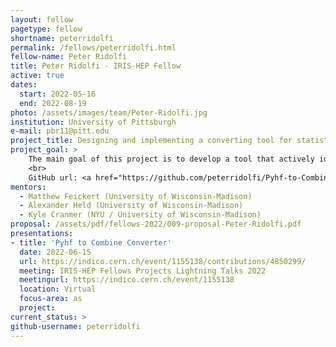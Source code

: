 ```yaml
---
layout: fellow
pagetype: fellow
shortname: peterridolfi
permalink: /fellows/peterridolfi.html
fellow-name: Peter Ridolfi
title: Peter Ridolfi - IRIS-HEP Fellow
active: true
dates:
  start: 2022-05-16
  end: 2022-08-19
photo: /assets/images/team/Peter-Ridolfi.jpg
institution: University of Pittsburgh
e-mail: pbr11@pitt.edu
project_title: Designing and implementing a converting tool for statistical models between pyhf and CMS combine
project_goal: >
    The main goal of this project is to develop a tool that actively identifies and accommodates similarities and nuances between pyhf and CMS Combine models. The tool must be able to convert the given parameters form one type of model to the other type, while maintaining a high degree of accuracy between the actual functionality and predictions that are made by the models. Additionally, the tool should be able to give feedback concerning expected differences in these outputs based on the parameters that are given, and the limitations of the tool itself. Ultimately, the tool will serve as another method for better understanding the models that are created and the predictions that they make.
    <br>
    GitHub url: <a href="https://github.com/peterridolfi/Pyhf-to-Combine-converter.git">https://github.com/peterridolfi/Pyhf-to-Combine-converter.git</a>
mentors:
  - Matthew Feickert (University of Wisconsin-Madison)
  - Alexander Held (University of Wisconsin-Madison)
  - Kyle Cranmer (NYU / University of Wisconsin-Madison)
proposal: /assets/pdf/fellows-2022/009-proposal-Peter-Ridolfi.pdf
presentations:
- title: 'Pyhf to Combine Converter'
  date: 2022-06-15
  url: https://indico.cern.ch/event/1155138/contributions/4850299/
  meeting: IRIS-HEP Fellows Projects Lightning Talks 2022
  meetingurl: https://indico.cern.ch/event/1155138
  location: Virtual
  focus-area: as
  project:
current_status: >
github-username: peterridolfi
---
```

